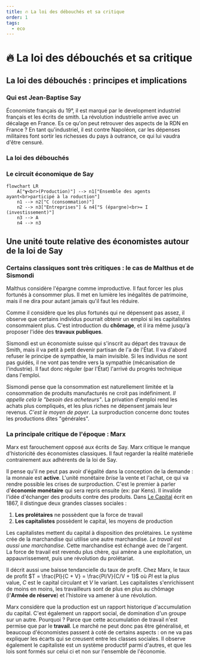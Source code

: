 ```yaml
---
title: 🔥 La loi des débouchés et sa critique
order: 1
tags:
  - eco
---
```


# 🔥 La loi des débouchés et sa critique


## La loi des débouchés : principes et implications

### Qui est Jean-Baptise Say

Économiste français du 19°, il est marqué par le development industriel français et les écrits de smith. La révolution industrielle arrive avec un décalage en France. Es ce qu'on peut retrouver des aspects de la RDN en France ? En tant qu'industriel, il est contre Napoléon, car les dépenses militaires font sortir les richesses du pays à outrance, ce qui lui vaudra d'être censuré. 

### La loi des débouchés

### Le circuit économique de Say

```mermaid
flowchart LR
    A["𝛄<br>(Production)"] --> n1["Ensemble des agents ayant<br>participé à la roduction"]
    n1 --> n2["C (consommation)"]
    n2 --> n3["Entreprises"] & n4["S (épargne)<br>= I (investissement)"]
    n3 --> A
    n4 --> n3
```

## Une unité toute relative des économistes autour de la loi de Say

### Certains classiques sont très critiques : le cas de Malthus et de Sismondi

Malthus considère l'épargne comme improductive. Il faut forcer les plus fortunés à consommer plus. Il met en lumière les inégalités de patrimoine, mais il ne dira pour autant jamais qu'il faut les réduire.

Comme il  considère que les plus fortunés qui ne dépensent pas assez, il observe que certains individus pourrait obtenir un emploi si les capitalistes consommaient plus. C'est introduction du **chômage**, et il ira même jusqu'à proposer l'idée des **travaux publiques**.

Sismondi est un économiste suisse qui s'inscrit au départ des travaux de Smith, mais il va petit à petit devenir partisan de l'a de l'État. Il va d'abord refuser le principe de sympathie, la main invisible. Si les individus ne sont pas guidés, il ne vont pas tendre vers la sympathie (mécanisation de l'industrie). Il faut donc réguler (par l'État) l'arrivé du progrès technique dans l'emploi. 

Sismondi pense que la consommation est naturellement limitée  et la consommation de produits manufacturés ne croit pas indéfiniment. *Il appelle cela le "besoin des acheteurs"*. La privation d'emploi rend les achats plus compliqués, et les plus riches ne dépensent jamais leur revenus. *C'est le moyen de payer*. La surproduction concerne donc toutes les productions dites "générales".

### La principale critique de l'époque : **Marx**

Marx est farouchement opposé aux écrits de Say. Marx critique le manque d'historicité des économistes classiques. Il faut regarder la réalité matérielle contrairement aux adhérents de la loi de Say. 

Il pense qu'il ne peut pas avoir d'égalité dans la conception de la demande : la monnaie est **active**. L'unité monétaire *brise* la vente et l'achat, ce qui va rendre possible les crises de surproduction.  C'est le premier à parler d'**économie monétaire** qui sera repris ensuite (ex: par Kens). Il invalide l'idée d'échanger des produits contre des produits. Dans <u>Le Capital</u> écrit en 1867, il distingue deux grandes classes sociales : 

1. **Les prolétaires** ne possèdent que la force de travail
2. **Les capitalistes** possèdent le capital, les moyens de production

Les capitalistes mettent du capital à disposition des prolétaires. Le système crée de la marchandise qui utilise une autre marchandise. *Le travail est aussi une marchandise.* Cette marchandise est échangé avec de l'argent. La force de travail est revendu plus chère, qui amène à une exploitation, un appauvrissement, puis une révolution du prolétariat.

Il décrit aussi une baisse tendancielle du taux de profit. Chez Marx, le taux de profit $T = \frac{Pl}{C + V} = \frac{Pl/V}{C/V + 1}$ où $Pl$ est la plus value, $C$ est le capital circulant et  $V$ le variant. Les capitalistes s'enrichissent de moins en moins, les travailleurs sont de plus en plus au chômage (l'**Armée de réserve**) et l'histoire va amener à une révolution.

Marx considère que la production est un rapport historique d'accumulation du capital. C'est également un rapport social, de domination d'un groupe sur un autre. Pourquoi ? Parce que cette accumulation de travail n'est permise que par le **travail**. Le marché ne peut donc pas être généralisé, et beaucoup d'économistes passent à coté de certains aspects : on ne va pas expliquer les écarts qui se creusent entre les classes sociales. Il observe également le capitaliste est un système productif parmi d'autres, et que les lois sont formés sur celui ci et non sur l'ensemble de l'économie. 
